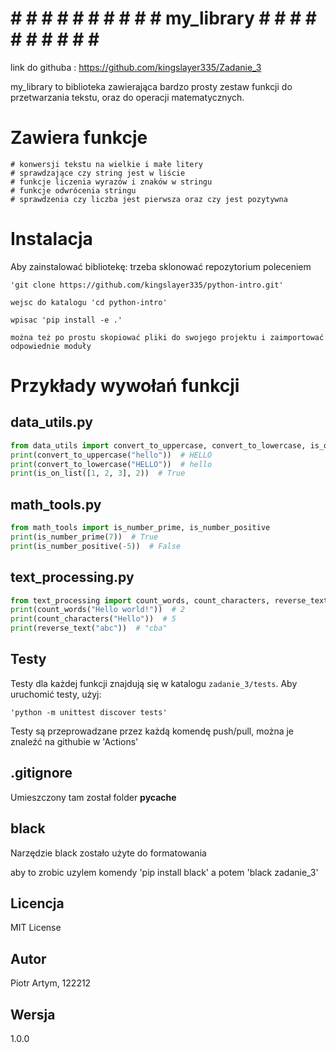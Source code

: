 
# # # # # # # # # # # my_library # # # # # # # # # # # 
link do githuba : https://github.com/kingslayer335/Zadanie_3

my_library to biblioteka zawierająca bardzo prosty zestaw funkcji do przetwarzania tekstu, oraz do operacji matematycznych. 

# Zawiera funkcje 
    # konwersji tekstu na wielkie i małe litery
    # sprawdzające czy string jest w liście
    # funkcje liczenia wyrazów i znaków w stringu
    # funkcje odwrócenia stringu
    # sprawdzenia czy liczba jest pierwsza oraz czy jest pozytywna

# Instalacja 
Aby zainstalować bibliotekę:
    trzeba sklonować repozytorium poleceniem 

    'git clone https://github.com/kingslayer335/python-intro.git'

    wejsc do katalogu 'cd python-intro'

    wpisac 'pip install -e .'

    można też po prostu skopiować pliki do swojego projektu i zaimportować odpowiednie moduły

# Przykłady wywołań funkcji 

## data_utils.py
```python
from data_utils import convert_to_uppercase, convert_to_lowercase, is_on_list
print(convert_to_uppercase("hello"))  # HELLO
print(convert_to_lowercase("HELLO"))  # hello
print(is_on_list([1, 2, 3], 2))  # True
```
## math_tools.py
```python
from math_tools import is_number_prime, is_number_positive
print(is_number_prime(7))  # True
print(is_number_positive(-5))  # False
```
## text_processing.py
```python
from text_processing import count_words, count_characters, reverse_text
print(count_words("Hello world!"))  # 2
print(count_characters("Hello"))  # 5
print(reverse_text("abc"))  # "cba"
```
## Testy 
Testy dla każdej funkcji znajdują się w katalogu `zadanie_3/tests`. Aby uruchomić testy, użyj:

```
'python -m unittest discover tests'
```
Testy są przeprowadzane przez każdą komendę push/pull, można je znaleźć na githubie w 'Actions'

## .gitignore 
Umieszczony tam został folder __pycache__

## black 
Narzędzie black zostało użyte do formatowania

aby to zrobic uzylem komendy 'pip install black' a potem 'black zadanie_3'

## Licencja 
MIT License

## Autor 
Piotr Artym, 122212

## Wersja 
1.0.0

